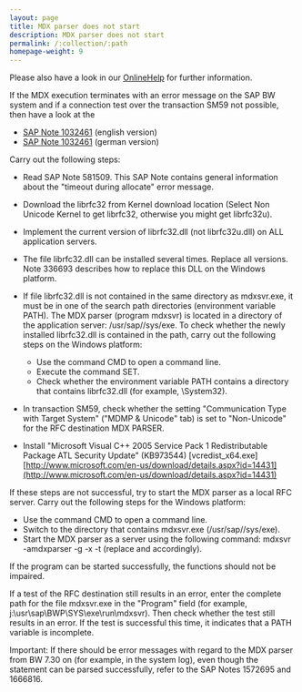 ```yaml
---
layout: page
title: MDX parser does not start
description: MDX parser does not start
permalink: /:collection/:path
homepage-weight: 9
---
```


Please also have a look in our [OnlineHelp](https://help.theobald-software.com/en/) for further information.

If the MDX execution terminates with an error message on the SAP BW system and if a connection test over the transaction SM59 not possible, then have a look at the

- [SAP Note 1032461](https://my.theobald-software.com/files/1032461EN.pdf) (english version) 
- [SAP Note 1032461](https://my.theobald-software.com/files/1032461.pdf) (german version)

Carry out the following steps:

- Read SAP Note 581509. This SAP Note contains general information about the "timeout during allocate" error message.

- Download the librfc32 from Kernel download location (Select Non Unicode Kernel to get librfc32, otherwise you might get librfc32u).

- Implement the current version of librfc32.dll (not librfc32u.dll) on ALL application servers. 
 

- The file librfc32.dll can be installed several times. Replace all versions. Note 336693 describes how to replace this DLL on the Windows platform.

- If file librfc32.dll is not contained in the same directory as mdxsvr.exe, it must be in one of the search path directories (environment variable PATH). The MDX parser (program mdxsvr) is located in a directory of the application server: /usr/sap/<SID>/sys/exe. To check whether the newly installed librfc32.dll is contained in the path, carry out the following steps on the Windows platform:

	- Use the command CMD to open a command line.
	- Execute the command SET.
	- Check whether the environment variable PATH contains a directory that contains librfc32.dll (for example, <Windows>\System32).

- In transaction SM59, check whether the setting "Communication Type with Target System" ("MDMP & Unicode" tab) is set to "Non-Unicode" for the RFC destination MDX PARSER.

- Install "Microsoft Visual C++ 2005 Service Pack 1 Redistributable Package ATL Security Update" (KB973544) [vcredist_x64.exe]
[http://www.microsoft.com/en-us/download/details.aspx?id=14431](http://www.microsoft.com/en-us/download/details.aspx?id=14431)

If these steps are not successful, try to start the MDX parser as a local RFC server. Carry out the following steps for the Windows platform:

- Use the command CMD to open a command line.
- Switch to the directory that contains mdxsvr.exe (/usr/sap/<SID>/sys/exe).
- Start the MDX parser as a server using the following command: mdxsvr -amdxparser -g<host> -x<gateway> -t (replace <host> and <gateway> accordingly).

If the program can be started successfully, the functions should not be impaired.

If a test of the RFC destination still results in an error, enter the complete path for the file mdxsvr.exe in the "Program" field (for example, j:\usr\sap\BWP\SYS\exe\run\mdxsvr). Then check whether the test still results in an error. If the test is successful this time, it indicates that a PATH variable is incomplete.

Important: If there should be error messages with regard to the MDX parser from BW 7.30 on (for example, in the system log), even though the statement can be parsed successfully, refer to the SAP Notes 1572695 and 1666816.